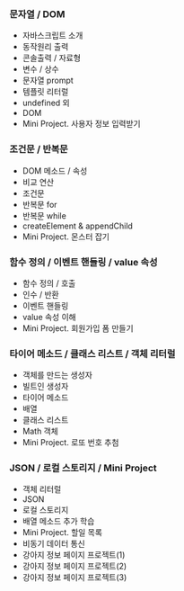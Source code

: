 ### 문자열 / DOM
- 자바스크립트 소개
- 동작원리 출력
- 콘솔출력 / 자료형
- 변수 / 상수
- 문자열 prompt
- 템플릿 리터럴
- undefined 외
- DOM
- Mini Project. 사용자 정보 입력받기

### 조건문 / 반복문
- DOM 메소드 / 속성
- 비교 연산
- 조건문
- 반복문 for
- 반복문 while
- createElement & appendChild
- Mini Project. 몬스터 잡기

### 함수 정의 / 이벤트 핸들링 / value 속성
- 함수 정의 / 호출 
- 인수 / 반환
- 이벤트 핸들링
- value 속성 이해
- Mini Project. 회원가입 폼 만들기

### 타이어 메소드 / 클래스 리스트 / 객체 리터럴
- 객체를 만드는 생성자
- 빌트인 생성자
- 타이어 메소드
- 배열
- 클래스 리스트
- Math 객체
- Mini Project. 로또 번호 추첨

### JSON / 로컬 스토리지 / Mini Project
- 객체 리터럴
- JSON
- 로컬 스토리지
- 배열 메소드 추가 학습
- Mini Project. 할일 목록
- 비동기 데이터 통신
- 강아지 정보 페이지 프로젝트(1)
- 강아지 정보 페이지 프로젝트(2)
- 강아지 정보 페이지 프로젝트(3)